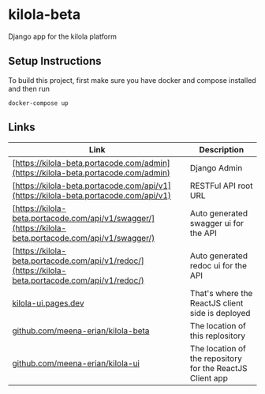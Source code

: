 # kilola-beta

Django app for the kilola platform

## Setup Instructions

To build this project, first make sure you have docker and compose installed and then run
```
docker-compose up
```

## Links

| Link | Description |
|------|-------------|
|[https://kilola-beta.portacode.com/admin](https://kilola-beta.portacode.com/admin) | Django Admin |
|[https://kilola-beta.portacode.com/api/v1](https://kilola-beta.portacode.com/api/v1) | RESTFul API root URL |
|[https://kilola-beta.portacode.com/api/v1/swagger/](https://kilola-beta.portacode.com/api/v1/swagger/) | Auto generated swagger ui for the API |
|[https://kilola-beta.portacode.com/api/v1/redoc/](https://kilola-beta.portacode.com/api/v1/redoc/) | Auto generated redoc ui for the API |
|[kilola-ui.pages.dev](https://kilola-ui.pages.dev/terms) | That's where the ReactJS client side is deployed |
|[github.com/meena-erian/kilola-beta](https://github.com/meena-erian/kilola-beta) | The location of this replository |
|[github.com/meena-erian/kilola-ui](https://github.com/meena-erian/kilola-ui) | The location of the repository for the ReactJS Client app |